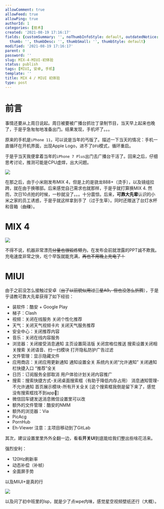 ```yaml
---
allowComment: true
allowFeed: true
allowPing: true
authorId: 1
categories: [技术]
created: '2021-08-19 17:16:17'
fields: {customSummary: '', noThumbInfoStyle: default, outdatedNotice: 'no', reprint: standard,
  thumb: '', thumbDesc: '', thumbSmall: '', thumbStyle: default}
modified: '2021-08-19 17:16:17'
parent: 0
password: ''
slug: MIX-4-MIUI-初体验
status: publish
tags: [MIUI, 安卓, 手机]
template: ''
title: MIX 4 / MIUI 初体验
type: post
---
```

# 前言

事情还要从上周日说起。周日被要被广播台抓壮丁录制节目，当天早上起来也晚了，于是乎急匆匆地准备出门。结果发现，手机坏了。。。

原来的手机是`iPhone 11`，可以说是当年的丐版了。描述一下当天的情况：手机一直循环在开机界面，出现Apple Logo，进不了`DFU`模式，循环重启。

于是乎当天我便拿着当年的`iPhone 7 Plus`出门去广播台干活了。回来之后，仔细思考讨论，推测可能是CPU虚焊，出大问题。

![](https://cdn.jsdelivr.net/gh/JeffersonQin/blog-asset@latest/usr/picgo/772a23bfa1d22005b60120015e40ab7.jpg)

在那之后，由于小米刚发布MIX 4，但是上的是骁龙888+（烫手），以及镜组拉跨，就在由于换哪部。后来感觉自己需求也就那样，于是乎就打算换MIX 4. 然而，次日10点抢的时候，一秒就没了。。。十分震惊。后来，**可靠大先辈**认识的小米之家的员工诱惑，于是乎就这样拿到手了（过于生草）。同时还赠送了台灯水杯和音箱（~~血赚~~）。

# MIX 4

![](https://cdn.jsdelivr.net/gh/JeffersonQin/blog-asset@latest/usr/picgo/IMG_0350.JPG)

不得不说，机器非常漂亮~~分量也很锻炼臂力~~。在发布会前就泄露的PPT诚不欺我。充电速度非常之快，吃个早饭就能充满，~~再也不用晚上充电了！~~

# MIUI

由于之前没怎么接触过安卓（~~出了以前貌似用过三星A9，但也没怎么折腾~~），于是乎请教可靠大先辈获得了如下经验：

- 装软件：酷安 + Google Play
- 梯子：Clash
- 视频：关闭在线服务 关闭个性化推荐
- 天气：关闭天气视频卡片 关闭天气服务推荐
- 安全中心：关闭推荐内容
- 音乐：关闭在线内容服务
- 浏览器：关闭接受消息通知 主页设置简洁版 关闭宫格位推送 搜索设置关闭相关搜索 关闭语音、扫一扫模块 打开隐私防护广告过滤
- 文件管理：显示隐藏文件
- 应用商店：关闭应用更新通知 通知设置全关 系统内关闭“允许通知” 关闭通知栏快捷入口 “推荐”全关
- 日历：订阅服务全部取消 用户体验计划关闭内容推广
- 搜索：搜索快捷方式-关闭桌面搜索框（有助于降低内存占用） 消息通知管理-不允许通知 首页展示模块-所有开关全关 [这个搜索框我倒是留下来了，感觉没有搜索框找不到app🤣]
- 微信回车键发送消息微信设置里可以改
- 额外的文件管理：酷安的NMM
- 额外的浏览器：Via
- PicAcg
- PornHub
- Eh-Viewer 注意：主项目移动到了GitLab

其次，建议设置里里外外全翻一边，看看**开关UI**到底能给我们整出些啥花活来。

强烈安利：
- 120Hz刷新率
- 动态补偿（补帧）
- 全面屏手势

以及MIUI+是真的行

![](https://cdn.jsdelivr.net/gh/JeffersonQin/blog-asset@latest/usr/picgo/20210820211019.png)

以及问了初中班里的lsp，就是少了点wpe内味，感觉星空视频壁纸还行（大概）。

